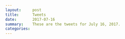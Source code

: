 ```yaml
---
layout:     post
title:      Tweets
date:       2017-07-16
summary:    These are the tweets for July 16, 2017.
categories:
---
```


